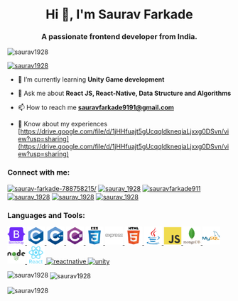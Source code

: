 <h1 align="center">Hi 👋, I'm Saurav Farkade</h1>
<h3 align="center">A passionate frontend developer from India.</h3>

<p align="left"> <img src="https://komarev.com/ghpvc/?username=saurav1928&label=Profile%20views&color=0e75b6&style=flat" alt="saurav1928" /> </p>

<p align="left"> <a href="https://github.com/ryo-ma/github-profile-trophy"><img src="https://github-profile-trophy.vercel.app/?username=saurav1928" alt="saurav1928" /></a> </p>

- 🌱 I’m currently learning **Unity Game development**

- 💬 Ask me about **React JS, React-Native, Data Structure and Algorithms**

- 📫 How to reach me **sauravfarkade9191@gmail.com**

- 📄 Know about my experiences [https://drive.google.com/file/d/1jHHfuajt5gUcqqldkneqiaLjxxg0DSvn/view?usp=sharing](https://drive.google.com/file/d/1jHHfuajt5gUcqqldkneqiaLjxxg0DSvn/view?usp=sharing)

<h3 align="left">Connect with me:</h3>
<p align="left">
<a href="https://linkedin.com/in/saurav-farkade-788758215/" target="blank"><img align="center" src="https://raw.githubusercontent.com/rahuldkjain/github-profile-readme-generator/master/src/images/icons/Social/linked-in-alt.svg" alt="saurav-farkade-788758215/" height="30" width="40" /></a>
<a href="https://www.codechef.com/users/saurav_1928" target="blank"><img align="center" src="https://cdn.jsdelivr.net/npm/simple-icons@3.1.0/icons/codechef.svg" alt="saurav_1928" height="30" width="40" /></a>
<a href="https://www.hackerrank.com/sauravfarkade911" target="blank"><img align="center" src="https://raw.githubusercontent.com/rahuldkjain/github-profile-readme-generator/master/src/images/icons/Social/hackerrank.svg" alt="sauravfarkade911" height="30" width="40" /></a>
<a href="https://codeforces.com/profile/saurav_1928" target="blank"><img align="center" src="https://raw.githubusercontent.com/rahuldkjain/github-profile-readme-generator/master/src/images/icons/Social/codeforces.svg" alt="saurav_1928" height="30" width="40" /></a>
<a href="https://www.leetcode.com/saurav_1928" target="blank"><img align="center" src="https://raw.githubusercontent.com/rahuldkjain/github-profile-readme-generator/master/src/images/icons/Social/leet-code.svg" alt="saurav_1928" height="30" width="40" /></a>
<a href="https://auth.geeksforgeeks.org/user/saurav_1928" target="blank"><img align="center" src="https://raw.githubusercontent.com/rahuldkjain/github-profile-readme-generator/master/src/images/icons/Social/geeks-for-geeks.svg" alt="saurav_1928" height="30" width="40" /></a>
</p>

<h3 align="left">Languages and Tools:</h3>
<p align="left"> <a href="https://getbootstrap.com" target="_blank" rel="noreferrer"> <img src="https://raw.githubusercontent.com/devicons/devicon/master/icons/bootstrap/bootstrap-plain-wordmark.svg" alt="bootstrap" width="40" height="40"/> </a> <a href="https://www.cprogramming.com/" target="_blank" rel="noreferrer"> <img src="https://raw.githubusercontent.com/devicons/devicon/master/icons/c/c-original.svg" alt="c" width="40" height="40"/> </a> <a href="https://www.w3schools.com/cpp/" target="_blank" rel="noreferrer"> <img src="https://raw.githubusercontent.com/devicons/devicon/master/icons/cplusplus/cplusplus-original.svg" alt="cplusplus" width="40" height="40"/> </a> <a href="https://www.w3schools.com/cs/" target="_blank" rel="noreferrer"> <img src="https://raw.githubusercontent.com/devicons/devicon/master/icons/csharp/csharp-original.svg" alt="csharp" width="40" height="40"/> </a> <a href="https://www.w3schools.com/css/" target="_blank" rel="noreferrer"> <img src="https://raw.githubusercontent.com/devicons/devicon/master/icons/css3/css3-original-wordmark.svg" alt="css3" width="40" height="40"/> </a> <a href="https://expressjs.com" target="_blank" rel="noreferrer"> <img src="https://raw.githubusercontent.com/devicons/devicon/master/icons/express/express-original-wordmark.svg" alt="express" width="40" height="40"/> </a> <a href="https://www.w3.org/html/" target="_blank" rel="noreferrer"> <img src="https://raw.githubusercontent.com/devicons/devicon/master/icons/html5/html5-original-wordmark.svg" alt="html5" width="40" height="40"/> </a> <a href="https://www.java.com" target="_blank" rel="noreferrer"> <img src="https://raw.githubusercontent.com/devicons/devicon/master/icons/java/java-original.svg" alt="java" width="40" height="40"/> </a> <a href="https://developer.mozilla.org/en-US/docs/Web/JavaScript" target="_blank" rel="noreferrer"> <img src="https://raw.githubusercontent.com/devicons/devicon/master/icons/javascript/javascript-original.svg" alt="javascript" width="40" height="40"/> </a> <a href="https://www.mongodb.com/" target="_blank" rel="noreferrer"> <img src="https://raw.githubusercontent.com/devicons/devicon/master/icons/mongodb/mongodb-original-wordmark.svg" alt="mongodb" width="40" height="40"/> </a> <a href="https://www.mysql.com/" target="_blank" rel="noreferrer"> <img src="https://raw.githubusercontent.com/devicons/devicon/master/icons/mysql/mysql-original-wordmark.svg" alt="mysql" width="40" height="40"/> </a> <a href="https://nodejs.org" target="_blank" rel="noreferrer"> <img src="https://raw.githubusercontent.com/devicons/devicon/master/icons/nodejs/nodejs-original-wordmark.svg" alt="nodejs" width="40" height="40"/> </a> <a href="https://reactjs.org/" target="_blank" rel="noreferrer"> <img src="https://raw.githubusercontent.com/devicons/devicon/master/icons/react/react-original-wordmark.svg" alt="react" width="40" height="40"/> </a> <a href="https://reactnative.dev/" target="_blank" rel="noreferrer"> <img src="https://reactnative.dev/img/header_logo.svg" alt="reactnative" width="40" height="40"/> </a> <a href="https://unity.com/" target="_blank" rel="noreferrer"> <img src="https://www.vectorlogo.zone/logos/unity3d/unity3d-icon.svg" alt="unity" width="40" height="40"/> </a> </p>

<p><img align="left" src="https://github-readme-stats.vercel.app/api/top-langs?username=saurav1928&show_icons=true&locale=en&layout=compact" alt="saurav1928" /></p>

<p>&nbsp;<img align="center" src="https://github-readme-stats.vercel.app/api?username=saurav1928&show_icons=true&locale=en" alt="saurav1928" /></p>

<p><img align="center" src="https://github-readme-streak-stats.herokuapp.com/?user=saurav1928&" alt="saurav1928" /></p>

